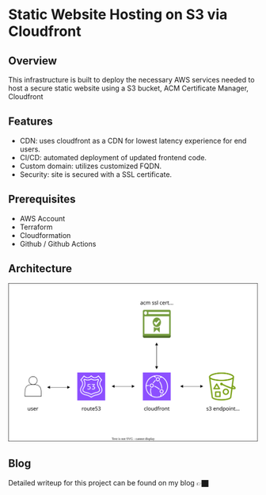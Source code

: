 
# Static Website Hosting on S3 via Cloudfront


## Overview
This infrastructure is built to deploy the necessary AWS services needed to host a secure static website using a S3 bucket, ACM Certificate Manager, Cloudfront


## Features
- CDN: uses cloudfront as a CDN for lowest latency experience for end users.
- CI/CD: automated deployment of updated frontend code.
- Custom domain: utilizes customized FQDN.
- Security: site is secured with a SSL certificate.


## Prerequisites
- AWS Account
- Terraform
- Cloudformation
- Github / Github Actions

## Architecture

![s3-hosted-site bolucloud architecture diagram](./s3-hosted-site.drawio.svg)

## Blog
Detailed writeup for this project can be found on my blog 👉🏿 